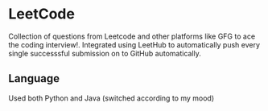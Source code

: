 # LeetCode
Collection of questions from Leetcode and other platforms like GFG to ace the coding interview!.
Integrated using LeetHub to automatically push every single successsful submission on to GitHub automatically.
## Language
Used both Python and Java (switched according to my mood)
